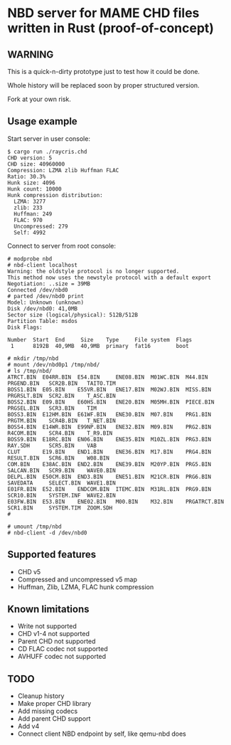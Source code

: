 # NBD server for MAME CHD files written in Rust (proof-of-concept)

## WARNING

This is a quick-n-dirty prototype just to test how it could be done.

Whole history will be replaced soon by proper structured version.

Fork at your own risk.

## Usage example

Start server in user console:
```
$ cargo run ./raycris.chd
CHD version: 5
CHD size: 40960000
Compression: LZMA zlib Huffman FLAC
Ratio: 30.3%
Hunk size: 4096
Hunk count: 10000
Hunk compression distribution:
  LZMA: 3277
  zlib: 233
  Huffman: 249
  FLAC: 970
  Uncompressed: 279
  Self: 4992
```

Connect to server from root console:
```
# modprobe nbd
# nbd-client localhost
Warning: the oldstyle protocol is no longer supported.
This method now uses the newstyle protocol with a default export
Negotiation: ..size = 39MB
Connected /dev/nbd0
# parted /dev/nbd0 print
Model: Unknown (unknown)
Disk /dev/nbd0: 41,0MB
Sector size (logical/physical): 512B/512B
Partition Table: msdos
Disk Flags:

Number  Start  End     Size    Type     File system  Flags
 1      8192B  40,9MB  40,9MB  primary  fat16        boot

# mkdir /tmp/nbd
# mount /dev/nbd0p1 /tmp/nbd/
# ls /tmp/nbd/
ATRCT.BIN  E04RR.BIN  E54.BIN     ENE08.BIN  M01WC.BIN  M44.BIN       PRGEND.BIN   SCR2B.BIN   TAITO.TIM
BOSS1.BIN  E05.BIN    E55VR.BIN   ENE17.BIN  M02WJ.BIN  MISS.BIN      PRGRSLT.BIN  SCR2.BIN    T_ASC.BIN
BOSS2.BIN  E09.BIN    E60HS.BIN   ENE20.BIN  M05MH.BIN  PIECE.BIN     PRGSEL.BIN   SCR3.BIN    TIM
BOSS3.BIN  E12HM.BIN  E61WF.BIN   ENE30.BIN  M07.BIN    PRG1.BIN      PRGTM.BIN    SCR4B.BIN   T_NET.BIN
BOSS4.BIN  E14WR.BIN  E99NP.BIN   ENE32.BIN  M09.BIN    PRG2.BIN      R4COM.BIN    SCR4.BIN    T_R9.BIN
BOSS9.BIN  E18RC.BIN  EN06.BIN    ENE35.BIN  M10ZL.BIN  PRG3.BIN      RAY.SDH      SCR5.BIN    VAB
CLUT       E19.BIN    END1.BIN    ENE36.BIN  M17.BIN    PRG4.BIN      RESULT.BIN   SCR6.BIN    W08.BIN
COM.BIN    E38AC.BIN  END2.BIN    ENE39.BIN  M20YP.BIN  PRG5.BIN      SALCAN.BIN   SCR9.BIN    WAVE0.BIN
DELPL.BIN  E50CM.BIN  END3.BIN    ENE51.BIN  M21CR.BIN  PRG6.BIN      SAVEDATA     SELECT.BIN  WAVE1.BIN
E01FR.BIN  E52.BIN    ENDCOM.BIN  ITEMC.BIN  M31RL.BIN  PRG9.BIN      SCR10.BIN    SYSTEM.INF  WAVE2.BIN
E03FW.BIN  E53.BIN    ENE02.BIN   M00.BIN    M32.BIN    PRGATRCT.BIN  SCR1.BIN     SYSTEM.TIM  ZOOM.SDH
#

# umount /tmp/nbd
# nbd-client -d /dev/nbd0
```

## Supported features
* CHD v5
* Compressed and uncompressed v5 map
* Huffman, Zlib, LZMA, FLAC hunk compression

## Known limitations
* Write not supported
* CHD v1-4 not supported
* Parent CHD not supported
* CD FLAC codec not supported
* AVHUFF codec not supported

## TODO
* Cleanup history
* Make proper CHD library
* Add missing codecs
* Add parent CHD support
* Add v4
* Connect client NBD endpoint by self, like qemu-nbd does
